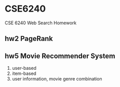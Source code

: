 # CSE6240
CSE 6240 Web Search Homework

## hw2 PageRank

## hw5 Movie Recommender System
1. user-based
2. item-based
3. user information, movie genre combination

